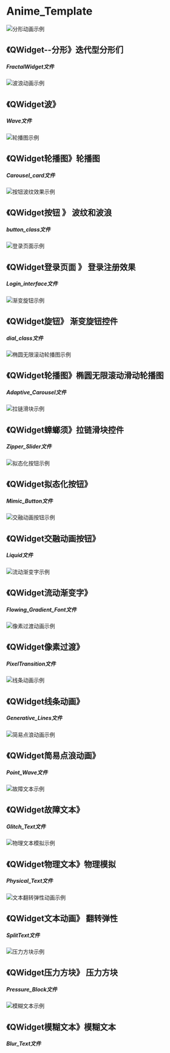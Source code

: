 <div class="main-content">
<div class="header">
<h1>Anime_Template</h1>
</div>

<div class="project-item">
<img src="res/FractalWidget.png" alt="分形动画示例">
<div class="project-content">
<h2>《QWidget--分形》迭代型分形们</h2>
<h5>FractalWidget文件</h5>
</div>
</div>

<div class="project-item">
<img src="res/Wave.png" alt="波浪动画示例">
<div class="project-content">
<h2>《QWidget波》</h2>
<h5>Wave文件</h5>
</div>
</div>

<div class="project-item">
<img src="res/carousel_card.png" alt="轮播图示例">
<div class="project-content">
<h2>《QWidget轮播图》轮播图</h2>
<h5>Carousel_card文件</h5>
</div>
</div>

<div class="project-item">
<img src="res/2_btn.png" alt="按钮波纹效果示例">
<div class="project-content">
<h2>《QWidget按钮 》 波纹和波浪</h2>
<h5>button_class文件</h5>
</div>
</div>

<div class="project-item">
<img src="res/Responsive_form.png" alt="登录页面示例">
<div class="project-content">
<h2>《QWidget登录页面 》 登录注册效果</h2>
<h5>Login_interface文件</h5>
</div>
</div>

<div class="project-item">
<img src="res/gradient_knob.png" alt="渐变旋钮示例">
<div class="project-content">
<h2>《QWidget旋钮》 渐变旋钮控件</h2>
<h5>dial_class文件</h5>
</div>
</div>

<div class="project-item">
<img src="res/Adaptive_Carousel.png" alt="椭圆无限滚动轮播图示例">
<div class="project-content">
<h2>《QWidget轮播图》椭圆无限滚动滑动轮播图</h2>
<h5>Adaptive_Carousel文件</h5>
</div>
</div>

<div class="project-item">
<img src="res/蟑螂.png" alt="拉链滑块示例">
<div class="project-content">
<h2>《QWidget蟑螂须》拉链滑块控件</h2>
<h5>Zipper_Slider文件</h5>
</div>
</div>

<div class="project-item">
<img src="res/拟态化按钮.png" alt="拟态化按钮示例">
<div class="project-content">
<h2>《QWidget拟态化按钮》</h2>
<h5>Mimic_Button文件</h5>
</div>
</div>

<div class="project-item">
<img src="res/液态.png" alt="交融动画按钮示例">
<div class="project-content">
<h2>《QWidget交融动画按钮》</h2>
<h5>Liquid文件</h5>
</div>
</div>

<div class="project-item">
<img src="res/Flowing_Gradient_Font.png" alt="流动渐变字示例">
<div class="project-content">
<h2>《QWidget流动渐变字》</h2>
<h5>Flowing_Gradient_Font文件</h5>
</div>
</div>

<div class="project-item">
<img src="res/PixelTransition.png" alt="像素过渡动画示例">
<div class="project-content">
<h2>《QWidget像素过渡》</h2>
<h5>PixelTransition文件</h5>
</div>
</div>

<div class="project-item">
<img src="res/Generative_Lines.png" alt="线条动画示例">
<div class="project-content">
<h2>《QWidget线条动画》</h2>
<h5>Generative_Lines文件</h5>
</div>
</div>

<div class="project-item">
<img src="res/Point_Wave.png" alt="简易点浪动画示例">
<div class="project-content">
<h2>《QWidget简易点浪动画》</h2>
<h5>Point_Wave文件</h5>
</div>
</div>

<div class="project-item">
<img src="res/Glitch_Text.png" alt="故障文本示例">
<div class="project-content">
<h2>《QWidget故障文本》</h2>
<h5>Glitch_Text文件</h5>
</div>
</div>

<div class="project-item">
<img src="res/Physical_Text.png" alt="物理文本模拟示例">
<div class="project-content">
<h2>《QWidget物理文本》物理模拟</h2>
<h5>Physical_Text文件</h5>
</div>
</div>

<div class="project-item">
<img src="res/SplitText.png" alt="文本翻转弹性动画示例">
<div class="project-content">
<h2>《QWidget文本动画》 翻转弹性</h2>
<h5>SplitText文件</h5>
</div>
</div>

<div class="project-item">
<img src="res/Pressure_Block.png" alt="压力方块示例">
<div class="project-content">
<h2>《QWidget压力方块》 压力方块</h2>
<h5>Pressure_Block文件</h5>
</div>
</div>

<div class="project-item">
<img src="res/Blur_Text.png" alt="模糊文本示例">
<div class="project-content">
<h2>《QWidget模糊文本》模糊文本</h2>
<h5>Blur_Text文件</h5>
</div>
</div>
